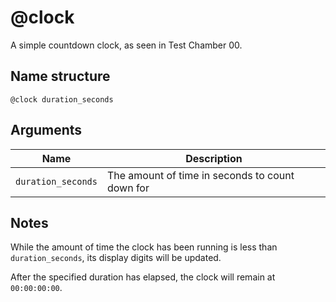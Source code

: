# @clock

A simple countdown clock, as seen in Test Chamber 00.

## Name structure

```
@clock duration_seconds
```

## Arguments

| Name               | Description                                     |
| ------------------ | ----------------------------------------------- |
| `duration_seconds` | The amount of time in seconds to count down for |

## Notes

While the amount of time the clock has been running is less than
`duration_seconds`, its display digits will be updated.

After the specified duration has elapsed, the clock will remain at `00:00:00:00`.

